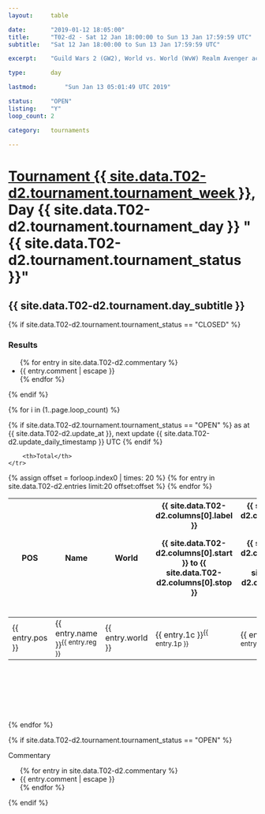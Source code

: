 ```yaml
---
layout: 	table

date: 		"2019-01-12 18:05:00"
title: 		"T02-d2 - Sat 12 Jan 18:00:00 to Sun 13 Jan 17:59:59 UTC"
subtitle: 	"Sat 12 Jan 18:00:00 to Sun 13 Jan 17:59:59 UTC"

excerpt:    "Guild Wars 2 (GW2), World vs. World (WvW) Realm Avenger achivement Tournament. \"Every Kill Counts\""

type:       day

lastmod: 		"Sun Jan 13 05:01:49 UTC 2019"

status:     "OPEN"
listing:    "Y"
loop_count: 2

category: 	tournaments

---
```

<div class="table_header">
    <h1><a href="{{ site.data.T02-d2.tournament.week_url }}">Tournament {{ site.data.T02-d2.tournament.tournament_week }}</a>, Day {{ site.data.T02-d2.tournament.tournament_day }} "{{ site.data.T02-d2.tournament.tournament_status }}"</h1>
    <h2>{{ site.data.T02-d2.tournament.day_subtitle }}</h2> 
</div>

{% if site.data.T02-d2.tournament.tournament_status == "CLOSED" %} 
<div class="commentary">
  <h3>Results</h3>
  <ul>
    {% for entry in site.data.T02-d2.commentary %}
    <li class="commentary_list">{{ entry.comment | escape }}</li>
    {% endfor %}
  </ul>
</div>
{% endif %}


{% for i in (1..page.loop_count) %}

{% if site.data.T02-d2.tournament.tournament_status == "OPEN" %} 
<span class="table_nextupdate">as at {{ site.data.T02-d2.update_at }}, next update {{ site.data.T02-d2.update_daily_timestamp }} UTC</span> 
{% endif %}

<table class="day_table">
  <colgroup>
    <col style="width:18px">
    <col style="width:55px">
    <col style="width:55px">
    <col style="width:12px">
    <col style="width:12px">
    <col style="width:12px">
    <col style="width:12px">
    <col style="width:12px">
    <col style="width:12px">
    <col style="width:12px">
    <col style="width:12px">
    <col style="width:12px">
    <col style="width:12px">
    <col style="width:12px">
    <col style="width:12px">
    <col style="width:12px">
    <col style="width:12px">
    <col style="width:12px">
    <col style="width:12px">
    <col style="width:12px">
    <col style="width:12px">
    <col style="width:12px">
    <col style="width:12px">
    <col style="width:12px">
    <col style="width:12px">
    <col style="width:12px">
    <col style="width:12px">
    <col style="width:18px">
  </colgroup>  
  <thead>
    <tr>
        <th>POS</th>
        <th class="AlignLeft">Name</th>
        <th class="AlignLeft">World</th>

<th><div class="label">{{ site.data.T02-d2.columns[0].label }}<p class="onhover">{{ site.data.T02-d2.columns[0].start }} to {{ site.data.T02-d2.columns[0].stop }}</p></div>​</th>
<th><div class="label">{{ site.data.T02-d2.columns[1].label }}<p class="onhover">{{ site.data.T02-d2.columns[1].start }} to {{ site.data.T02-d2.columns[1].stop }}</p></div>​</th>
<th><div class="label">{{ site.data.T02-d2.columns[2].label }}<p class="onhover">{{ site.data.T02-d2.columns[2].start }} to {{ site.data.T02-d2.columns[2].stop }}</p></div>​</th>
<th><div class="label">{{ site.data.T02-d2.columns[3].label }}<p class="onhover">{{ site.data.T02-d2.columns[3].start }} to {{ site.data.T02-d2.columns[3].stop }}</p></div>​</th>
<th><div class="label">{{ site.data.T02-d2.columns[4].label }}<p class="onhover">{{ site.data.T02-d2.columns[4].start }} to {{ site.data.T02-d2.columns[4].stop }}</p></div>​</th>
<th><div class="label">{{ site.data.T02-d2.columns[5].label }}<p class="onhover">{{ site.data.T02-d2.columns[5].start }} to {{ site.data.T02-d2.columns[5].stop }}</p></div>​</th>
<th><div class="label">{{ site.data.T02-d2.columns[6].label }}<p class="onhover">{{ site.data.T02-d2.columns[6].start }} to {{ site.data.T02-d2.columns[6].stop }}</p></div>​</th>
<th><div class="label">{{ site.data.T02-d2.columns[7].label }}<p class="onhover">{{ site.data.T02-d2.columns[7].start }} to {{ site.data.T02-d2.columns[7].stop }}</p></div>​</th>
<th><div class="label">{{ site.data.T02-d2.columns[8].label }}<p class="onhover">{{ site.data.T02-d2.columns[8].start }} to {{ site.data.T02-d2.columns[8].stop }}</p></div>​</th>
<th><div class="label">{{ site.data.T02-d2.columns[9].label }}<p class="onhover">{{ site.data.T02-d2.columns[9].start }} to {{ site.data.T02-d2.columns[9].stop }}</p></div>​</th>
<th><div class="label">{{ site.data.T02-d2.columns[10].label }}<p class="onhover">{{ site.data.T02-d2.columns[10].start }} to {{ site.data.T02-d2.columns[10].stop }}</p></div>​</th>

<th><div class="label">{{ site.data.T02-d2.columns[11].label }}<p class="onhover">{{ site.data.T02-d2.columns[11].start }} to {{ site.data.T02-d2.columns[11].stop }}</p></div>​</th>
<th><div class="label">{{ site.data.T02-d2.columns[12].label }}<p class="onhover">{{ site.data.T02-d2.columns[12].start }} to {{ site.data.T02-d2.columns[12].stop }}</p></div>​</th>
<th><div class="label">{{ site.data.T02-d2.columns[13].label }}<p class="onhover">{{ site.data.T02-d2.columns[13].start }} to {{ site.data.T02-d2.columns[13].stop }}</p></div>​</th>
<th><div class="label">{{ site.data.T02-d2.columns[14].label }}<p class="onhover">{{ site.data.T02-d2.columns[14].start }} to {{ site.data.T02-d2.columns[14].stop }}</p></div>​</th>
<th><div class="label">{{ site.data.T02-d2.columns[15].label }}<p class="onhover">{{ site.data.T02-d2.columns[15].start }} to {{ site.data.T02-d2.columns[15].stop }}</p></div>​</th>
<th><div class="label">{{ site.data.T02-d2.columns[16].label }}<p class="onhover">{{ site.data.T02-d2.columns[16].start }} to {{ site.data.T02-d2.columns[16].stop }}</p></div>​</th>
<th><div class="label">{{ site.data.T02-d2.columns[17].label }}<p class="onhover">{{ site.data.T02-d2.columns[17].start }} to {{ site.data.T02-d2.columns[17].stop }}</p></div>​</th>
<th><div class="label">{{ site.data.T02-d2.columns[18].label }}<p class="onhover">{{ site.data.T02-d2.columns[18].start }} to {{ site.data.T02-d2.columns[18].stop }}</p></div>​</th>
<th><div class="label">{{ site.data.T02-d2.columns[19].label }}<p class="onhover">{{ site.data.T02-d2.columns[19].start }} to {{ site.data.T02-d2.columns[19].stop }}</p></div>​</th>
<th><div class="label">{{ site.data.T02-d2.columns[20].label }}<p class="onhover">{{ site.data.T02-d2.columns[20].start }} to {{ site.data.T02-d2.columns[20].stop }}</p></div>​</th>

<th><div class="label">{{ site.data.T02-d2.columns[21].label }}<p class="onhover">{{ site.data.T02-d2.columns[21].start }} to {{ site.data.T02-d2.columns[21].stop }}</p></div>​</th>
<th><div class="label">{{ site.data.T02-d2.columns[22].label }}<p class="onhover">{{ site.data.T02-d2.columns[22].start }} to {{ site.data.T02-d2.columns[22].stop }}</p></div>​</th>
<th><div class="label">{{ site.data.T02-d2.columns[23].label }}<p class="onhover">{{ site.data.T02-d2.columns[23].start }} to {{ site.data.T02-d2.columns[23].stop }}</p></div>​</th>

        <th>Total</th>
    </tr>
  </thead>
  {% assign offset = forloop.index0 | times: 20 %}
<tbody>
{% for entry in site.data.T02-d2.entries limit:20 offset:offset %}
  <tr>
    <td class="pl{{ entry.pos }}">{{ entry.pos }}</td>
    <td class="AlignLeft">{{ entry.name }}<sup>{{ entry.reg }}</sup></td>
    <td class="AlignLeft">{{ entry.world }}</td>
    <td class="pl{{ entry.1p }}">{{ entry.1c }}<sup>{{ entry.1p }}</sup></td>
    <td class="pl{{ entry.2p }}">{{ entry.2c }}<sup>{{ entry.2p }}</sup></td>
    <td class="pl{{ entry.3p }}">{{ entry.3c }}<sup>{{ entry.3p }}</sup></td>
    <td class="pl{{ entry.4p }}">{{ entry.4c }}<sup>{{ entry.4p }}</sup></td>
    <td class="pl{{ entry.5p }}">{{ entry.5c }}<sup>{{ entry.5p }}</sup></td>
    <td class="pl{{ entry.6p }}">{{ entry.6c }}<sup>{{ entry.6p }}</sup></td>
    <td class="pl{{ entry.7p }}">{{ entry.7c }}<sup>{{ entry.7p }}</sup></td>
    <td class="pl{{ entry.8p }}">{{ entry.8c }}<sup>{{ entry.8p }}</sup></td>
    <td class="pl{{ entry.9p }}">{{ entry.9c }}<sup>{{ entry.9p }}</sup></td>
    <td class="pl{{ entry.10p }}">{{ entry.10c }}<sup>{{ entry.10p }}</sup></td>
    <td class="pl{{ entry.11p }}">{{ entry.11c }}<sup>{{ entry.11p }}</sup></td>
    <td class="pl{{ entry.12p }}">{{ entry.12c }}<sup>{{ entry.12p }}</sup></td>
    <td class="pl{{ entry.13p }}">{{ entry.13c }}<sup>{{ entry.13p }}</sup></td>
    <td class="pl{{ entry.14p }}">{{ entry.14c }}<sup>{{ entry.14p }}</sup></td>
    <td class="pl{{ entry.15p }}">{{ entry.15c }}<sup>{{ entry.15p }}</sup></td>
    <td class="pl{{ entry.16p }}">{{ entry.16c }}<sup>{{ entry.16p }}</sup></td>
    <td class="pl{{ entry.17p }}">{{ entry.17c }}<sup>{{ entry.17p }}</sup></td>
    <td class="pl{{ entry.18p }}">{{ entry.18c }}<sup>{{ entry.18p }}</sup></td>
    <td class="pl{{ entry.19p }}">{{ entry.19c }}<sup>{{ entry.19p }}</sup></td>
    <td class="pl{{ entry.20p }}">{{ entry.20c }}<sup>{{ entry.20p }}</sup></td>
    <td class="pl{{ entry.21p }}">{{ entry.21c }}<sup>{{ entry.21p }}</sup></td>
    <td class="pl{{ entry.22p }}">{{ entry.22c }}<sup>{{ entry.22p }}</sup></td>
    <td class="pl{{ entry.23p }}">{{ entry.23c }}<sup>{{ entry.23p }}</sup></td>
    <td class="pl{{ entry.24p }}">{{ entry.24c }}<sup>{{ entry.24p }}</sup></td>
    <td>{{ entry.total }}</td>
  </tr>
{% endfor %}  
</tbody>
</table>
<div class="leaderboard">
  <script async src="//pagead2.googlesyndication.com/pagead/js/adsbygoogle.js"></script>
  <!-- 728x90 -->
  <ins class="adsbygoogle"
       style="display:inline-block;width:728px;height:90px"
       data-ad-client="ca-pub-3274917281288240"
       data-ad-slot="3870538733"></ins>
  <script>
  (adsbygoogle = window.adsbygoogle || []).push({});
  </script>    
</div>
<br />
{% endfor %}

{% if site.data.T02-d2.tournament.tournament_status == "OPEN" %} 
<div class="commentary">
  <span class="commentary_title">Commentary</span>
  <ul>
    {% for entry in site.data.T02-d2.commentary %}
    <li class="commentary_list">{{ entry.comment | escape }}</li>
    {% endfor %}
  </ul>
</div>
{% endif %}


